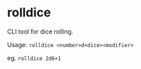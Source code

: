 # rolldice

CLI tool for dice rolling.

Usage: ```rolldice <number>d<dice><modifier>```

eg. ```rolldice 2d6+1```
